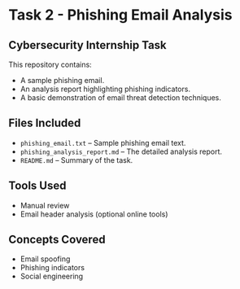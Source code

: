 # Task 2 - Phishing Email Analysis

## Cybersecurity Internship Task

This repository contains:
- A sample phishing email.
- An analysis report highlighting phishing indicators.
- A basic demonstration of email threat detection techniques.

## Files Included
- `phishing_email.txt` – Sample phishing email text.
- `phishing_analysis_report.md` – The detailed analysis report.
- `README.md` – Summary of the task.

## Tools Used
- Manual review
- Email header analysis (optional online tools)

## Concepts Covered
- Email spoofing
- Phishing indicators
- Social engineering
